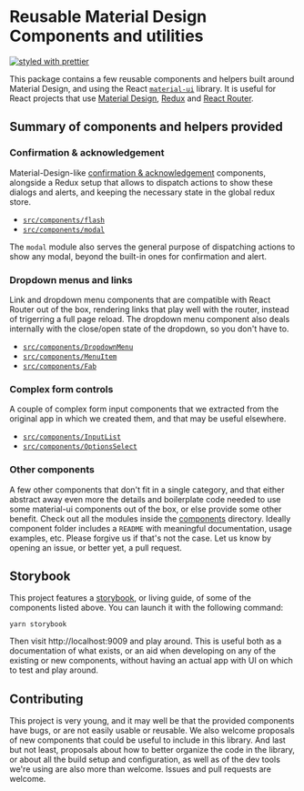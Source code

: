 # Reusable Material Design Components and utilities

[![styled with prettier](https://img.shields.io/badge/styled_with-prettier-ff69b4.svg)](https://github.com/prettier/prettier)

This package contains a few reusable components and helpers built around Material Design, and using
the React [`material-ui`](https://material-ui-next.com/) library. It is useful for React projects
that use [Material Design](https://material.io/), [Redux](http://redux.js.org/) and
[React Router](https://reacttraining.com/react-router/).

## Summary of components and helpers provided

### Confirmation & acknowledgement

Material-Design-like [confirmation & acknowledgement](https://material.io/guidelines/patterns/confirmation-acknowledgement.html)
components, alongside a Redux setup that allows to dispatch actions to show these dialogs and
alerts, and keeping the necessary state in the global redux store.

- [`src/components/flash`](https://github.com/ProjectVegas/org-ui/tree/master/src/components/flash)
- [`src/components/modal`](https://github.com/ProjectVegas/org-ui/tree/master/src/components/modal)

The `modal` module also serves the general purpose of dispatching actions to show any modal, beyond
the built-in ones for confirmation and alert.

### Dropdown menus and links

Link and dropdown menu components that are compatible with React Router out of the box, rendering
links that play well with the router, instead of trigerring a full page reload. The dropdown menu
component also deals internally with the close/open state of the dropdown, so you don't have to.

- [`src/components/DropdownMenu`](https://github.com/ProjectVegas/org-ui/tree/master/src/components/DropdownMenu)
- [`src/components/MenuItem`](https://github.com/ProjectVegas/org-ui/tree/master/src/components/MenuItem)
- [`src/components/Fab`](https://github.com/ProjectVegas/org-ui/tree/master/src/components/MenuItem)

### Complex form controls

A couple of complex form input components that we extracted from the original app in which we
created them, and that may be useful elsewhere.

- [`src/components/InputList`](https://github.com/ProjectVegas/org-ui/tree/master/src/components/InputList)
- [`src/components/OptionsSelect`](https://github.com/ProjectVegas/org-ui/tree/master/src/components/OptionsSelect)

### Other components

A few other components that don't fit in a single category, and that either abstract away even more
the details and boilerplate code needed to use some material-ui components out of the box, or else
provide some other benefit. Check out all the modules inside the
[components](https://github.com/ProjectVegas/org-ui/tree/master/src/components) directory. Ideally
component folder includes a `README` with meaningful documentation, usage examples, etc. Please
forgive us if that's not the case. Let us know by opening an issue, or better yet, a pull request.

## Storybook

This project features a [storybook](https://storybook.js.org/), or living guide, of some of the
components listed above. You can launch it with the following command:

```
yarn storybook
```

Then visit http://localhost:9009 and play around. This is useful both as a documentation of what
exists, or an aid when developing on any of the existing or new components, without having an actual
app with UI on which to test and play around.

## Contributing

This project is very young, and it may well be that the provided components have bugs, or are not
easily usable or reusable. We also welcome proposals of new components that could be useful to
include in this library. And last but not least, proposals about how to better organize the code in
the library, or about all the build setup and configuration, as well as of the dev tools we're using
are also more than welcome. Issues and pull requests are welcome.
